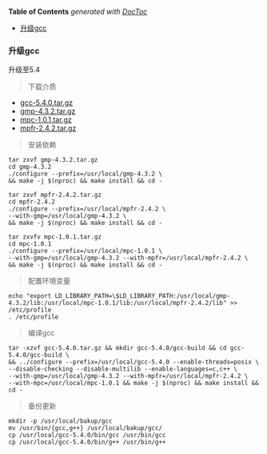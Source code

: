 <!-- START doctoc generated TOC please keep comment here to allow auto update -->
<!-- DON'T EDIT THIS SECTION, INSTEAD RE-RUN doctoc TO UPDATE -->
**Table of Contents**  *generated with [DocToc](https://github.com/thlorenz/doctoc)*

- [升级gcc](#%E5%8D%87%E7%BA%A7gcc)

<!-- END doctoc generated TOC please keep comment here to allow auto update -->

### 升级gcc

升级至5.4

> 下载介质

- [gcc-5.4.0.tar.gz](http://ftp.gnu.org/gnu/gcc/gcc-5.4.0/gcc-5.4.0.tar.gz)
- [gmp-4.3.2.tar.gz](http://ftp.gnu.org/gnu/gmp/gmp-4.3.2.tar.gz)
- [mpc-1.0.1.tar.gz](http://ftp.gnu.org/gnu/mpc/mpc-1.0.1.tar.gz)
- [mpfr-2.4.2.tar.gz](http://ftp.gnu.org/gnu/mpfr/mpfr-2.4.2.tar.gz)

> 安装依赖

    tar zxvf gmp-4.3.2.tar.gz
    cd gmp-4.3.2
    ./configure --prefix=/usr/local/gmp-4.3.2 \
    && make -j $(nproc) && make install && cd -
    
    tar zxvf mpfr-2.4.2.tar.gz
    cd mpfr-2.4.2
    ./configure --prefix=/usr/local/mpfr-2.4.2 \
    --with-gmp=/usr/local/gmp-4.3.2 \
    && make -j $(nproc) && make install && cd -
    
    tar zxvfv mpc-1.0.1.tar.gz
    cd mpc-1.0.1
    ./configure --prefix=/usr/local/mpc-1.0.1 \
    --with-gmp=/usr/local/gmp-4.3.2 --with-mpfr=/usr/local/mpfr-2.4.2 \
    && make -j $(nproc) && make install && cd -
    
> 配置环境变量

    echo "export LD_LIBRARY_PATH=\$LD_LIBRARY_PATH:/usr/local/gmp-4.3.2/lib:/usr/local/mpc-1.0.1/lib:/usr/local/mpfr-2.4.2/lib" >> /etc/profile
    . /etc/profile
    
> 编译gcc

    tar -xzvf gcc-5.4.0.tar.gz && mkdir gcc-5.4.0/gcc-build && cd gcc-5.4.0/gcc-build \
    && ../configure --prefix=/usr/local/gcc-5.4.0 --enable-threads=posix \
    --disable-checking --disable-multilib --enable-languages=c,c++ \
    --with-gmp=/usr/local/gmp-4.3.2 --with-mpfr=/usr/local/mpfr-2.4.2 \
    --with-mpc=/usr/local/mpc-1.0.1 && make -j $(nproc) && make install && cd -
    
> 备份更新

    mkdir -p /usr/local/bakup/gcc
    mv /usr/bin/{gcc,g++} /usr/local/bakup/gcc/
    cp /usr/local/gcc-5.4.0/bin/gcc /usr/bin/gcc
    cp /usr/local/gcc-5.4.0/bin/g++ /usr/bin/g++